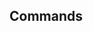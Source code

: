 <!-- Space: ZshDevOps -->
<!-- Parent: Project -->
<!-- Title: Commands -->

<!-- Label: ZshDevOps -->
<!-- Label: Project -->
<!-- Label: Commands -->
<!-- Include: docs/disclaimer.md -->
<!-- Include: ac:toc -->

## Commands
